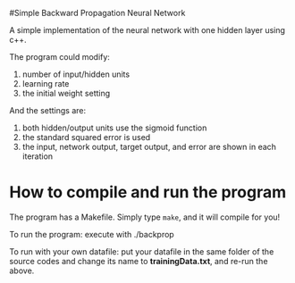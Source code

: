 #Simple Backward Propagation Neural Network

A simple implementation of the neural network with one hidden layer using c++.

The program could modify: 
1. number of input/hidden units
2. learning rate 
3. the initial weight setting

And the settings are:
1. both hidden/output units use the sigmoid function 
2. the standard squared error is used
3. the input, network output, target output, and error are shown in each iteration

# How to compile and run the program

The program has a Makefile. Simply type `make`, and it will compile for you!

To run the program: execute with ./backprop

To run with your own datafile: put your datafile in the same folder of the source codes and change its name to **trainingData.txt**, and re-run the above.



